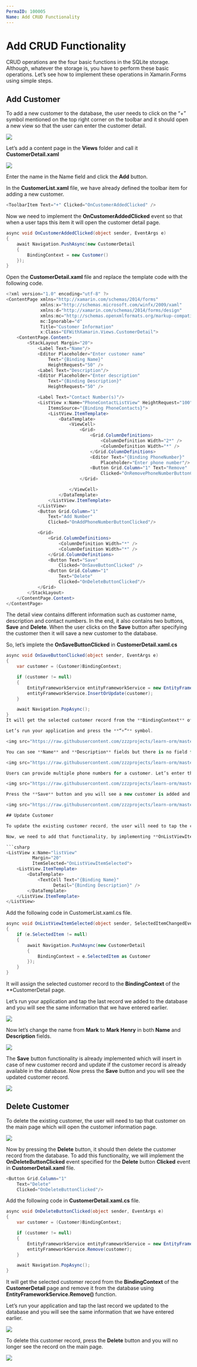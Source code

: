 ```yaml
---
PermaID: 100005
Name: Add CRUD Functionality
---
```


# Add CRUD Functionality 

CRUD operations are the four basic functions in the SQLite storage. Although, whatever the storage is, you have to perform these basic operations. Let’s see how to implement these operations in Xamarin.Forms using simple steps.

## Add Customer

To add a new customer to the database, the user needs to click on the “+” symbol mentioned on the top right corner on the toolbar and it should open a new view so that the user can enter the customer detail.

<img src="https://raw.githubusercontent.com/zzzprojects/learn-orm/master/android-with-entity-framework-core/images/add-crud-1.png">

Let’s add a content page in the **Views** folder and call it **CustomerDetail.xaml**

<img src="https://raw.githubusercontent.com/zzzprojects/learn-orm/master/android-with-entity-framework-core/images/add-crud-2.png">

Enter the name in the Name field and click the **Add** button.

In the **CustomerList.xaml** file, we have already defined the toolbar item for adding a new customer. 

```csharp
<ToolbarItem Text="+" Clicked="OnCustomerAddedClicked" />
```

Now we need to implement the **OnCustomerAddedClicked** event so that when a user taps this item it will open the customer detail page.

```csharp
async void OnCustomerAddedClicked(object sender, EventArgs e)
{
    await Navigation.PushAsync(new CustomerDetail
    {
        BindingContext = new Customer()
    });
}
```

Open the **CustomerDetail.xaml** file and replace the template code with the following code.

```csharp
<?xml version="1.0" encoding="utf-8" ?>
<ContentPage xmlns="http://xamarin.com/schemas/2014/forms"
             xmlns:x="http://schemas.microsoft.com/winfx/2009/xaml"
             xmlns:d="http://xamarin.com/schemas/2014/forms/design"
             xmlns:mc="http://schemas.openxmlformats.org/markup-compatibility/2006"
             mc:Ignorable="d"
             Title="Customer Information"
             x:Class="EFWithXamarin.Views.CustomerDetail">
    <ContentPage.Content>
        <StackLayout Margin="20">
            <Label Text="Name"/>
            <Editor Placeholder="Enter customer name"
                Text="{Binding Name}"
                HeightRequest="50" />
            <Label Text="Description"/>
            <Editor Placeholder="Enter description"
                Text="{Binding Description}"
                HeightRequest="50" />

            <Label Text="Contact Number(s)"/>
            <ListView x:Name="PhoneContactListView" HeightRequest="100" 
                ItemsSource="{Binding PhoneContacts}">
                <ListView.ItemTemplate>
                    <DataTemplate>
                        <ViewCell>
                            <Grid>
                                <Grid.ColumnDefinitions>
                                    <ColumnDefinition Width="2*" />
                                    <ColumnDefinition Width="*" />
                                </Grid.ColumnDefinitions>
                                <Editor Text="{Binding PhoneNumber}"
                                    Placeholder="Enter phone number"/>
                                <Button Grid.Column="1" Text="Remove" 
                                    Clicked="OnRemovePhoneNumberButtonClicked"/>
                            </Grid>

                        </ViewCell>
                    </DataTemplate>
                </ListView.ItemTemplate>
            </ListView>
            <Button Grid.Column="1"
                Text="Add Number" 
                Clicked="OnAddPhoneNumberButtonClicked"/>

            <Grid>
                <Grid.ColumnDefinitions>
                    <ColumnDefinition Width="*" />
                    <ColumnDefinition Width="*" />
                </Grid.ColumnDefinitions>
                <Button Text="Save" 
                    Clicked="OnSaveButtonClicked" />
                <Button Grid.Column="1"
                    Text="Delete" 
                    Clicked="OnDeleteButtonClicked"/>
            </Grid>
        </StackLayout>
    </ContentPage.Content>
</ContentPage>
```

The detail view contains different information such as customer name, description and contact numbers. In the end, it also contains two buttons, **Save** and **Delete**. When the user clicks on the **Save** button after specifying the customer then it will save a new customer to the database.

So, let’s implete the **OnSaveButtonClicked** in **CustomerDetail.xaml.cs**

```csharp
async void OnSaveButtonClicked(object sender, EventArgs e)
{
    var customer = (Customer)BindingContext;

    if (customer != null)
    {
        EntityFrameworkService entityFrameworkService = new EntityFrameworkService();
        entityFrameworkService.InsertOrUpdate(customer);
    }

    await Navigation.PopAsync();
}
It will get the selected customer record from the **BindingContext** of the **CustomerDetail** page and insert or update it to the database using **EntityFrameworkService.InsertOrUpdate()** function. 

Let’s run your application and press the **“+”** symbol.

<img src="https://raw.githubusercontent.com/zzzprojects/learn-orm/master/android-with-entity-framework-core/images/add-crud-3.png">

You can see **Name** and **Description** fields but there is no field for **Contacts** right now. The **Customer** and **PhoneContact** have a one-to-many relationship. So, the **Add Number** button is provided and when the user presses the button it will create a field for typing a phone number.

<img src="https://raw.githubusercontent.com/zzzprojects/learn-orm/master/android-with-entity-framework-core/images/add-crud-4.png">

Users can provide multiple phone numbers for a customer. Let’s enter the information for a customer you want to add to the database.

<img src="https://raw.githubusercontent.com/zzzprojects/learn-orm/master/android-with-entity-framework-core/images/add-crud-5.png">

Press the **Save** button and you will see a new customer is added and displayed at the end on the main page.

<img src="https://raw.githubusercontent.com/zzzprojects/learn-orm/master/android-with-entity-framework-core/images/add-crud-6.png">

## Update Customer

To update the existing customer record, the user will need to tap the customer record from the list view on the main page and it will open the **CustomerDetail** view by displaying the customer information.  

Now, we need to add that functionality, by implementing **OnListViewItemSelected** event which is specified for **ItemSelected** of list view in **CustomerList.xaml** file.

```csharp
<ListView x:Name="listView"
          Margin="20"
          ItemSelected="OnListViewItemSelected">
    <ListView.ItemTemplate>
        <DataTemplate>
            <TextCell Text="{Binding Name}"
                  Detail="{Binding Description}" />
        </DataTemplate>
    </ListView.ItemTemplate>
</ListView> 
```

Add the following code in CustomerList.xaml.cs file.

```csharp
async void OnListViewItemSelected(object sender, SelectedItemChangedEventArgs e)
{
    if (e.SelectedItem != null)
    {
        await Navigation.PushAsync(new CustomerDetail
        {
            BindingContext = e.SelectedItem as Customer
        });
    }
}
```

It will assign the selected customer record to the **BindingContext** of the **CustomerDetail page. 

Let’s run your application and tap the last record we added to the database and you will see the same information that we have entered earlier. 

<img src="https://raw.githubusercontent.com/zzzprojects/learn-orm/master/android-with-entity-framework-core/images/add-crud-5.png">

Now let’s change the name from **Mark** to **Mark Henry** in both **Name** and **Description** fields.

<img src="https://raw.githubusercontent.com/zzzprojects/learn-orm/master/android-with-entity-framework-core/images/add-crud-7.png">

The **Save** button functionality is already implemented which will insert in case of new customer record and update if the customer record is already available in the database. Now press the **Save** button and you will see the updated customer record.

<img src="https://raw.githubusercontent.com/zzzprojects/learn-orm/master/android-with-entity-framework-core/images/add-crud-8.png">

## Delete Customer

To delete the existing customer, the user will need to tap that customer on the main page which will open the customer information page.

<img src="https://raw.githubusercontent.com/zzzprojects/learn-orm/master/android-with-entity-framework-core/images/add-crud-7.png">

Now by pressing the **Delete** button, it should then delete the customer record from the database. To add this functionality, we will implement the **OnDeleteButtonClicked** event specified for the **Delete** button **Clicked** event in **CustomerDetail.xaml** file.

```csharp
<Button Grid.Column="1"
    Text="Delete" 
    Clicked="OnDeleteButtonClicked"/>
```

Add the following code in **CustomerDetail.xaml.cs** file.

```csharp
async void OnDeleteButtonClicked(object sender, EventArgs e)
{
    var customer = (Customer)BindingContext;

    if (customer != null)
    {
        EntityFrameworkService entityFrameworkService = new EntityFrameworkService();
        entityFrameworkService.Remove(customer);
    }

    await Navigation.PopAsync();
}
```

It will get the selected customer record from the **BindingContext** of the **CustomerDetail** page and remove it from the database using **EntityFrameworkService.Remove()** function.

Let’s run your application and tap the last record we updated to the database and you will see the same information that we have entered earlier.

<img src="https://raw.githubusercontent.com/zzzprojects/learn-orm/master/android-with-entity-framework-core/images/add-crud-7.png">

To delete this customer record, press the **Delete** button and you will no longer see the record on the main page.

<img src="https://raw.githubusercontent.com/zzzprojects/learn-orm/master/android-with-entity-framework-core/images/add-crud-9.png">
